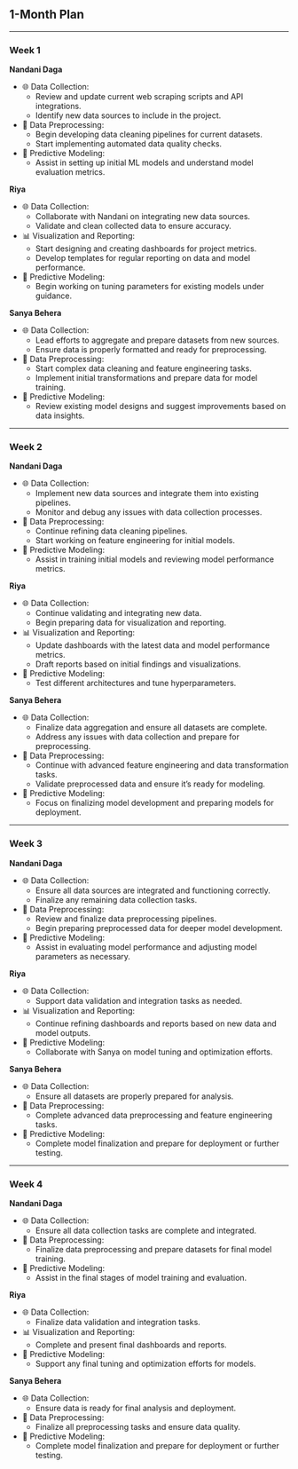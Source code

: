 ## 1-Month Plan

---

### Week 1

**Nandani Daga**
- 🌐 Data Collection:
  - Review and update current web scraping scripts and API integrations.
  - Identify new data sources to include in the project.
- 🧹 Data Preprocessing:
  - Begin developing data cleaning pipelines for current datasets.
  - Start implementing automated data quality checks.
- 🤖 Predictive Modeling:
  - Assist in setting up initial ML models and understand model evaluation metrics.

**Riya**
- 🌐 Data Collection:
  - Collaborate with Nandani on integrating new data sources.
  - Validate and clean collected data to ensure accuracy.
- 📊 Visualization and Reporting:
  - Start designing and creating dashboards for project metrics.
  - Develop templates for regular reporting on data and model performance.
- 🧠 Predictive Modeling:
  - Begin working on tuning parameters for existing models under guidance.

**Sanya Behera**
- 🌐 Data Collection:
  - Lead efforts to aggregate and prepare datasets from new sources.
  - Ensure data is properly formatted and ready for preprocessing.
- 🧹 Data Preprocessing:
  - Start complex data cleaning and feature engineering tasks.
  - Implement initial transformations and prepare data for model training.
- 🤖 Predictive Modeling:
  - Review existing model designs and suggest improvements based on data insights.

---

### Week 2

**Nandani Daga**
- 🌐 Data Collection:
  - Implement new data sources and integrate them into existing pipelines.
  - Monitor and debug any issues with data collection processes.
- 🧹 Data Preprocessing:
  - Continue refining data cleaning pipelines.
  - Start working on feature engineering for initial models.
- 🤖 Predictive Modeling:
  - Assist in training initial models and reviewing model performance metrics.

**Riya**
- 🌐 Data Collection:
  - Continue validating and integrating new data.
  - Begin preparing data for visualization and reporting.
- 📊 Visualization and Reporting:
  - Update dashboards with the latest data and model performance metrics.
  - Draft reports based on initial findings and visualizations.
- 🧠 Predictive Modeling:
  - Test different architectures and tune hyperparameters.

**Sanya Behera**
- 🌐 Data Collection:
  - Finalize data aggregation and ensure all datasets are complete.
  - Address any issues with data collection and prepare for preprocessing.
- 🧹 Data Preprocessing:
  - Continue with advanced feature engineering and data transformation tasks.
  - Validate preprocessed data and ensure it’s ready for modeling.
- 🤖 Predictive Modeling:
  - Focus on finalizing model development and preparing models for deployment.

---

### Week 3

**Nandani Daga**
- 🌐 Data Collection:
  - Ensure all data sources are integrated and functioning correctly.
  - Finalize any remaining data collection tasks.
- 🧹 Data Preprocessing:
  - Review and finalize data preprocessing pipelines.
  - Begin preparing preprocessed data for deeper model development.
- 🤖 Predictive Modeling:
  - Assist in evaluating model performance and adjusting model parameters as necessary.

**Riya**
- 🌐 Data Collection:
  - Support data validation and integration tasks as needed.
- 📊 Visualization and Reporting:
  - Continue refining dashboards and reports based on new data and model outputs.
- 🧠 Predictive Modeling:
  - Collaborate with Sanya on model tuning and optimization efforts.

**Sanya Behera**
- 🌐 Data Collection:
  - Ensure all datasets are properly prepared for analysis.
- 🧹 Data Preprocessing:
  - Complete advanced data preprocessing and feature engineering tasks.
- 🤖 Predictive Modeling:
  - Complete model finalization and prepare for deployment or further testing.

---

### Week 4

**Nandani Daga**
- 🌐 Data Collection:
  - Ensure all data collection tasks are complete and integrated.
- 🧹 Data Preprocessing:
  - Finalize data preprocessing and prepare datasets for final model training.
- 🤖 Predictive Modeling:
  - Assist in the final stages of model training and evaluation.

**Riya**
- 🌐 Data Collection:
  - Finalize data validation and integration tasks.
- 📊 Visualization and Reporting:
  - Complete and present final dashboards and reports.
- 🧠 Predictive Modeling:
  - Support any final tuning and optimization efforts for models.

**Sanya Behera**
- 🌐 Data Collection:
  - Ensure data is ready for final analysis and deployment.
- 🧹 Data Preprocessing:
  - Finalize all preprocessing tasks and ensure data quality.
- 🤖 Predictive Modeling:
  - Complete model finalization and prepare for deployment or further testing.
